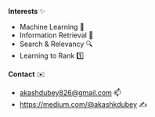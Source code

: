 **Interests** ✨ <br> 
  - Machine Learning  🤖
  - Information Retrieval 🔎
  - Search & Relevancy 🔍
  - Learning to Rank 1️⃣

**Contact** ✉️
  - akashdubey826@gmail.com 📫
  - https://medium.com/@akashkdubey ✍️

